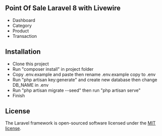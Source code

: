 ## Point Of Sale Laravel 8 with Livewire

- Dashboard
- Category
- Product
- Transaction

## Installation

- Clone this project
- Run "composer install" in project folder
- Copy .env.example and paste then rename .env.example copy to .env
- Run "php artisan key:generate" and create new database then change DB_NAME in .env
- Run "php artisan migrate --seed" then run "php artisan serve"
- Finish

## License

The Laravel framework is open-sourced software licensed under the [MIT license](https://opensource.org/licenses/MIT).

